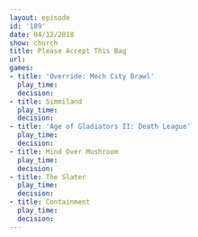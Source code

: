 ```yaml
---
layout: episode
id: '189'
date: 04/12/2018
show: church
title: Please Accept This Bag
url: 
games:
- title: 'Override: Mech City Brawl'
  play_time: 
  decision: 
- title: Simmiland
  play_time: 
  decision: 
- title: 'Age of Gladiators II: Death League'
  play_time: 
  decision: 
- title: Mind Over Mushroom
  play_time: 
  decision: 
- title: The Slater
  play_time: 
  decision: 
- title: Containment
  play_time: 
  decision: 
---
```

